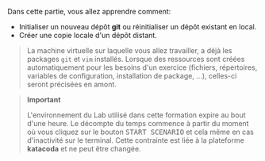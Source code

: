 Dans cette partie, vous allez apprendre comment:
- Initialiser un nouveau dépôt **git** ou réinitialiser un dépôt existant en local.
- Créer une copie locale d'un dépôt distant.



> La machine virtuelle sur laquelle vous allez travailler, a déjà les packages
> `git` et `vim` installés.
> Lorsque des ressources sont créées automatiquement pour les besoins d'un exercice
> (fichiers, répertoires, variables de configuration, installation de package, ...),
> celles-ci seront précisées en amont.

> **Important**
>
> L'environnement du Lab utilisé dans cette formation expire au bout d'une heure.
> Le décompte du temps commence à partir du moment où vous cliquez sur le bouton
> <kbd>START SCENARIO</kbd> et cela même en cas d'inactivité sur le terminal.
> Cette contrainte est liée à la plateforme  **katacoda** et ne peut être changée.
